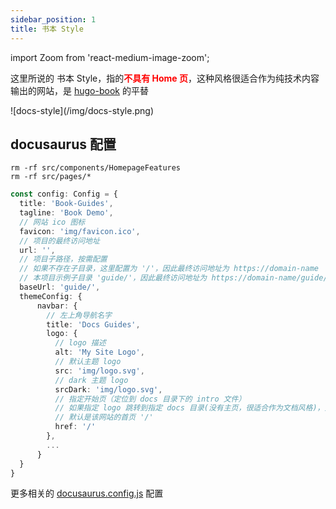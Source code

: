 ```yaml
---
sidebar_position: 1
title: 书本 Style
---
```


import Zoom from 'react-medium-image-zoom';

这里所说的 书本 Style，指的<font color="red">**不具有 Home 页**</font>，这种风格很适合作为纯技术内容输出的网站，是 [hugo-book](https://hugo-book-demo.netlify.app) 的平替

<Zoom>
![docs-style](/img/docs-style.png)
</Zoom>

## docusaurus 配置

```shell
rm -rf src/components/HomepageFeatures
rm -rf src/pages/*
```

```ts showLineNumbers title="docusaurus.config.ts"
const config: Config = {
  title: 'Book-Guides',
  tagline: 'Book Demo',
  // 网站 ico 图标
  favicon: 'img/favicon.ico',
  // 项目的最终访问地址
  url: '',
  // 项目子路径，按需配置
  // 如果不存在子目录，这里配置为 '/'，因此最终访问地址为 https://domain-name
  // 本项目示例子目录 'guide/'，因此最终访问地址为 https://domain-name/guide/
  baseUrl: 'guide/',
  themeConfig: {
      navbar: {
        // 左上角导航名字
        title: 'Docs Guides',
        logo: {
          // logo 描述
          alt: 'My Site Logo',
          // 默认主题 logo
          src: 'img/logo.svg',
          // dark 主题 logo
          srcDark: 'img/logo.svg',
          // 指定开始页（定位到 docs 目录下的 intro 文件）
          // 如果指定 logo 跳转到指定 docs 目录(没有主页，很适合作为文档风格)，则配置 '/docs/intro'，
          // 默认是该网站的首页 '/'
          href: '/'
        },
        ...
      }
  }
}
```

更多相关的 [docusaurus.config.js](https://docusaurus.io/zh-CN/docs/api/docusaurus-config) 配置
